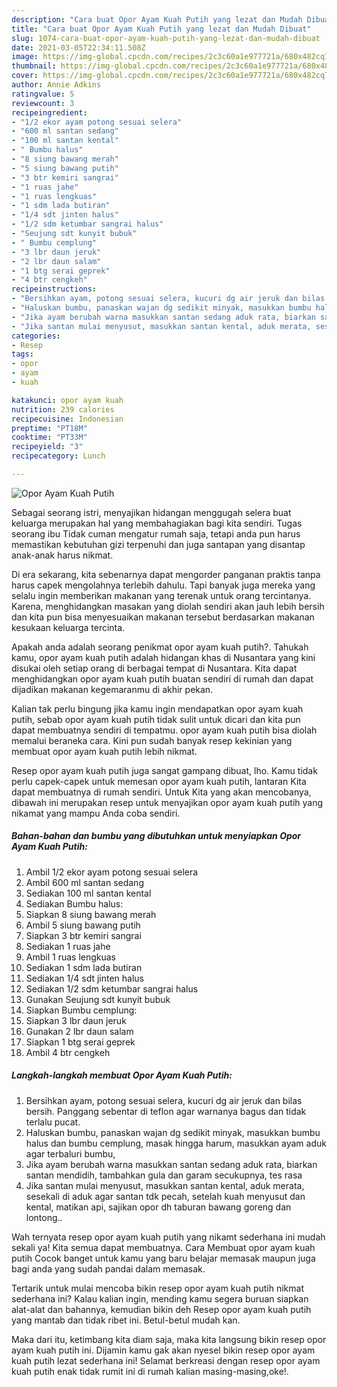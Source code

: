 ```yaml
---
description: "Cara buat Opor Ayam Kuah Putih yang lezat dan Mudah Dibuat"
title: "Cara buat Opor Ayam Kuah Putih yang lezat dan Mudah Dibuat"
slug: 1074-cara-buat-opor-ayam-kuah-putih-yang-lezat-dan-mudah-dibuat
date: 2021-03-05T22:34:11.508Z
image: https://img-global.cpcdn.com/recipes/2c3c60a1e977721a/680x482cq70/opor-ayam-kuah-putih-foto-resep-utama.jpg
thumbnail: https://img-global.cpcdn.com/recipes/2c3c60a1e977721a/680x482cq70/opor-ayam-kuah-putih-foto-resep-utama.jpg
cover: https://img-global.cpcdn.com/recipes/2c3c60a1e977721a/680x482cq70/opor-ayam-kuah-putih-foto-resep-utama.jpg
author: Annie Adkins
ratingvalue: 5
reviewcount: 3
recipeingredient:
- "1/2 ekor ayam potong sesuai selera"
- "600 ml santan sedang"
- "100 ml santan kental"
- " Bumbu halus"
- "8 siung bawang merah"
- "5 siung bawang putih"
- "3 btr kemiri sangrai"
- "1 ruas jahe"
- "1 ruas lengkuas"
- "1 sdm lada butiran"
- "1/4 sdt jinten halus"
- "1/2 sdm ketumbar sangrai halus"
- "Seujung sdt kunyit bubuk"
- " Bumbu cemplung"
- "3 lbr daun jeruk"
- "2 lbr daun salam"
- "1 btg serai geprek"
- "4 btr cengkeh"
recipeinstructions:
- "Bersihkan ayam, potong sesuai selera, kucuri dg air jeruk dan bilas bersih. Panggang sebentar di teflon agar warnanya bagus dan tidak terlalu pucat."
- "Haluskan bumbu, panaskan wajan dg sedikit minyak, masukkan bumbu halus dan bumbu cemplung, masak hingga harum, masukkan ayam aduk agar terbaluri bumbu,"
- "Jika ayam berubah warna masukkan santan sedang aduk rata, biarkan santan mendidih, tambahkan gula dan garam secukupnya, tes rasa"
- "Jika santan mulai menyusut, masukkan santan kental, aduk merata, sesekali di aduk agar santan tdk pecah, setelah kuah menyusut dan kental, matikan api, sajikan opor dh taburan bawang goreng dan lontong.."
categories:
- Resep
tags:
- opor
- ayam
- kuah

katakunci: opor ayam kuah 
nutrition: 239 calories
recipecuisine: Indonesian
preptime: "PT18M"
cooktime: "PT33M"
recipeyield: "3"
recipecategory: Lunch

---
```



![Opor Ayam Kuah Putih](https://img-global.cpcdn.com/recipes/2c3c60a1e977721a/680x482cq70/opor-ayam-kuah-putih-foto-resep-utama.jpg)

Sebagai seorang istri, menyajikan hidangan menggugah selera buat keluarga merupakan hal yang membahagiakan bagi kita sendiri. Tugas seorang ibu Tidak cuman mengatur rumah saja, tetapi anda pun harus memastikan kebutuhan gizi terpenuhi dan juga santapan yang disantap anak-anak harus nikmat.

Di era  sekarang, kita sebenarnya dapat mengorder panganan praktis tanpa harus capek mengolahnya terlebih dahulu. Tapi banyak juga mereka yang selalu ingin memberikan makanan yang terenak untuk orang tercintanya. Karena, menghidangkan masakan yang diolah sendiri akan jauh lebih bersih dan kita pun bisa menyesuaikan makanan tersebut berdasarkan makanan kesukaan keluarga tercinta. 



Apakah anda adalah seorang penikmat opor ayam kuah putih?. Tahukah kamu, opor ayam kuah putih adalah hidangan khas di Nusantara yang kini disukai oleh setiap orang di berbagai tempat di Nusantara. Kita dapat menghidangkan opor ayam kuah putih buatan sendiri di rumah dan dapat dijadikan makanan kegemaranmu di akhir pekan.

Kalian tak perlu bingung jika kamu ingin mendapatkan opor ayam kuah putih, sebab opor ayam kuah putih tidak sulit untuk dicari dan kita pun dapat membuatnya sendiri di tempatmu. opor ayam kuah putih bisa diolah memalui beraneka cara. Kini pun sudah banyak resep kekinian yang membuat opor ayam kuah putih lebih nikmat.

Resep opor ayam kuah putih juga sangat gampang dibuat, lho. Kamu tidak perlu capek-capek untuk memesan opor ayam kuah putih, lantaran Kita dapat membuatnya di rumah sendiri. Untuk Kita yang akan mencobanya, dibawah ini merupakan resep untuk menyajikan opor ayam kuah putih yang nikamat yang mampu Anda coba sendiri.

<!--inarticleads1-->

##### Bahan-bahan dan bumbu yang dibutuhkan untuk menyiapkan Opor Ayam Kuah Putih:

1. Ambil 1/2 ekor ayam potong sesuai selera
1. Ambil 600 ml santan sedang
1. Sediakan 100 ml santan kental
1. Sediakan  Bumbu halus:
1. Siapkan 8 siung bawang merah
1. Ambil 5 siung bawang putih
1. Siapkan 3 btr kemiri sangrai
1. Sediakan 1 ruas jahe
1. Ambil 1 ruas lengkuas
1. Sediakan 1 sdm lada butiran
1. Sediakan 1/4 sdt jinten halus
1. Sediakan 1/2 sdm ketumbar sangrai halus
1. Gunakan Seujung sdt kunyit bubuk
1. Siapkan  Bumbu cemplung:
1. Siapkan 3 lbr daun jeruk
1. Gunakan 2 lbr daun salam
1. Siapkan 1 btg serai geprek
1. Ambil 4 btr cengkeh




<!--inarticleads2-->

##### Langkah-langkah membuat Opor Ayam Kuah Putih:

1. Bersihkan ayam, potong sesuai selera, kucuri dg air jeruk dan bilas bersih. Panggang sebentar di teflon agar warnanya bagus dan tidak terlalu pucat.
1. Haluskan bumbu, panaskan wajan dg sedikit minyak, masukkan bumbu halus dan bumbu cemplung, masak hingga harum, masukkan ayam aduk agar terbaluri bumbu,
1. Jika ayam berubah warna masukkan santan sedang aduk rata, biarkan santan mendidih, tambahkan gula dan garam secukupnya, tes rasa
1. Jika santan mulai menyusut, masukkan santan kental, aduk merata, sesekali di aduk agar santan tdk pecah, setelah kuah menyusut dan kental, matikan api, sajikan opor dh taburan bawang goreng dan lontong..




Wah ternyata resep opor ayam kuah putih yang nikamt sederhana ini mudah sekali ya! Kita semua dapat membuatnya. Cara Membuat opor ayam kuah putih Cocok banget untuk kamu yang baru belajar memasak maupun juga bagi anda yang sudah pandai dalam memasak.

Tertarik untuk mulai mencoba bikin resep opor ayam kuah putih nikmat sederhana ini? Kalau kalian ingin, mending kamu segera buruan siapkan alat-alat dan bahannya, kemudian bikin deh Resep opor ayam kuah putih yang mantab dan tidak ribet ini. Betul-betul mudah kan. 

Maka dari itu, ketimbang kita diam saja, maka kita langsung bikin resep opor ayam kuah putih ini. Dijamin kamu gak akan nyesel bikin resep opor ayam kuah putih lezat sederhana ini! Selamat berkreasi dengan resep opor ayam kuah putih enak tidak rumit ini di rumah kalian masing-masing,oke!.

